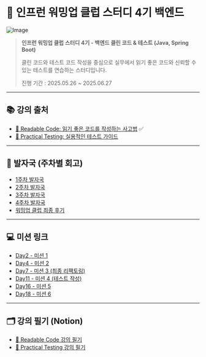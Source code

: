# 🧊 인프런 워밍업 클럽 스터디 4기 백엔드

![Image](https://github.com/user-attachments/assets/c03d14cf-c66c-45c8-87ed-d1bf31e32166)

> **인프런 워밍업 클럽 스터디 4기 - 백엔드 클린 코드 & 테스트 (Java, Spring Boot)**
>
> 클린 코드와 테스트 코드 작성을 중심으로 실무에서 읽기 좋은 코드와 신뢰할 수 있는 테스트를 연습하는 스터디입니다.
>
> 진행 기간 : 2025.05.26 ~ 2025.06.27

---

## 📚 강의 출처
- [📘 Readable Code: 읽기 좋은 코드를 작성하는 사고법](https://www.inflearn.com/course/readable-code) ✅
- [🧪 Practical Testing: 실용적인 테스트 가이드](https://www.inflearn.com/course/practical-testing) 

---

## 🐾 발자국 (주차별 회고)
- [1주차 발자국](https://www.inflearn.com/blogs/10686)
- [2주차 발자국](https://www.inflearn.com/blogs/10871)
- [3주차 발자국](https://www.inflearn.com/blogs/11058)
- [4주차 발자국](https://www.inflearn.com/blogs/11243)
- [워밍업 클럽 최종 후기](https://www.inflearn.com/blogs/11245)

---

## 💻 미션 링크
- [Day2 - 미션 1](https://www.inflearn.com/blogs/10528)
- [Day4 - 미션 2](https://www.inflearn.com/blogs/10609)
- [Day7 - 미션 3 (최종 리팩토링)](https://github.com/syys1028/readable-code/tree/day7-mission)
- [Day11 - 미션 4 (테스트 작성)](https://github.com/syys1028/readable-code/tree/day11-mission)
- [Day16 - 미션 5](https://www.inflearn.com/blogs/11104)
- [Day18 - 미션 6](https://www.inflearn.com/blogs/11153)
---

## 🗂️ 강의 필기 (Notion)
- [📘 Readable Code 강의 필기](https://astonishing-print-3c1.notion.site/Readable-Code-2008e4df1c728074ac22e78cd6951a8d?source=copy_link)
- [🧪 Practical Testing 강의 필기](https://astonishing-print-3c1.notion.site/Practical-Testing-20a8e4df1c728083aac7cf0e64dc2361?source=copy_link)
